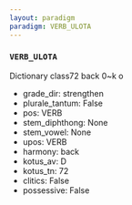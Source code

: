 ```yaml
---
layout: paradigm
paradigm: VERB_ULOTA
---
```

### ` VERB_ULOTA `

Dictionary class72 back 0~k o
* grade_dir: strengthen
* plurale_tantum: False
* pos: VERB
* stem_diphthong: None
* stem_vowel: None
* upos: VERB
* harmony: back
* kotus_av: D
* kotus_tn: 72
* clitics: False
* possessive: False
